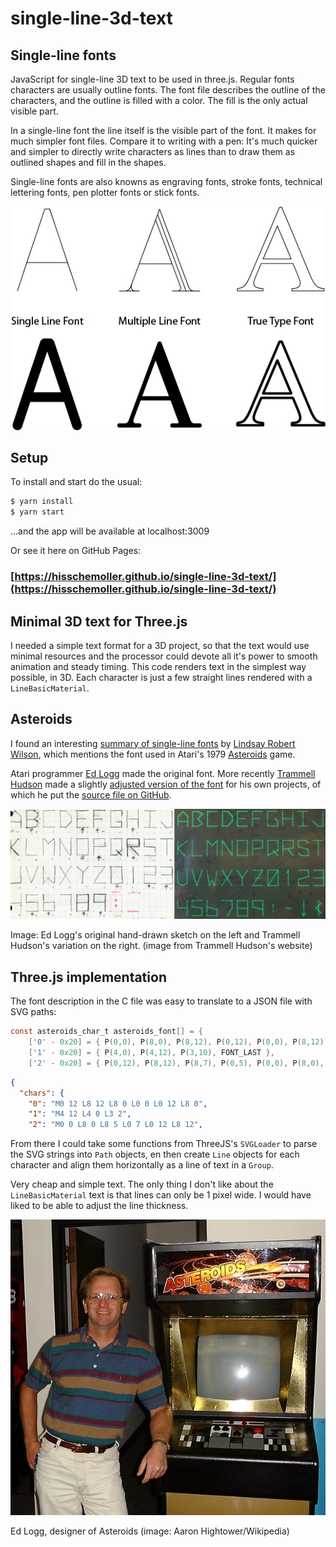 # single-line-3d-text

## Single-line fonts
JavaScript for single-line 3D text to be used in three.js. Regular fonts characters are usually outline fonts. The font file describes the outline of the characters, and the outline is filled with a color. The fill is the only actual visible part.

In a single-line font the line itself is the visible part of the font. It makes for much simpler font files. Compare it to writing with a pen: It's much quicker and simpler to directly write characters as lines than to draw them as outlined shapes and fill in the shapes. 

Single-line fonts are also knowns as engraving fonts, stroke fonts, technical lettering fonts, pen plotter fonts or stick fonts.

![Font comparison](public/img/font_comparison.jpg?raw=true 'Font comparison')

## Setup

To install and start do the usual:

```bash
$ yarn install
$ yarn start
```
...and the app will be available at localhost:3009

Or see it here on GitHub Pages: 
### [https://hisschemoller.github.io/single-line-3d-text/](https://hisschemoller.github.io/single-line-3d-text/)

## Minimal 3D text for Three.js
I needed a simple text format for a 3D project, so that the text would use minimal resources and the processor could devote all it's power to smooth animation and steady timing. This code renders text in the simplest way possible, in 3D. Each character is just a few straight lines rendered with a `LineBasicMaterial`.

## Asteroids
I found an interesting [summary of single-line fonts](http://www.imajeenyus.com/computer/20150110_single_line_fonts/index.shtml) by [Lindsay Robert Wilson](http://www.imajeenyus.com/about_me.shtml), which mentions the font used in Atari's 1979 [Asteroids](https://en.wikipedia.org/wiki/Asteroids_(video_game)) game.

Atari programmer [Ed Logg](https://en.wikipedia.org/wiki/Ed_Logg) made the original font. More recently [Trammell Hudson](https://trmm.net/About) made a slightly [adjusted version of the font](https://trmm.net/Asteroids_font) for his own projects, of which he put the [source file on GitHub](https://github.com/osresearch/vst/blob/master/teensyv/asteroids_font.c).

![Asteroids](public/img/ed_logg_asteroids.jpg?raw=true 'Asteroids')

Image: Ed Logg's original hand-drawn sketch on the left and Trammell Hudson's variation on the right. (image from Trammell Hudson's website)

## Three.js implementation

The font description in the C file was easy to translate to a JSON file with SVG paths:

```c
const asteroids_char_t asteroids_font[] = {
	['0' - 0x20] = { P(0,0), P(8,0), P(8,12), P(0,12), P(0,0), P(8,12), FONT_LAST },
	['1' - 0x20] = { P(4,0), P(4,12), P(3,10), FONT_LAST },
	['2' - 0x20] = { P(0,12), P(8,12), P(8,7), P(0,5), P(0,0), P(8,0), FONT_LAST },
```

```json
{
  "chars": {
    "0": "M0 12 L8 12 L8 0 L0 0 L0 12 L8 0",
    "1": "M4 12 L4 0 L3 2",
    "2": "M0 0 L8 0 L8 5 L0 7 L0 12 L8 12",
```

From there I could take some functions from ThreeJS's `SVGLoader` to parse the SVG strings into `Path` objects, en then create `Line` objects for each character and align them horizontally as a line of text in a `Group`.

Very cheap and simple text. The only thing I don't like about the `LineBasicMaterial` text is that lines can only be 1 pixel wide. I would have liked to be able to adjust the line thickness.

![Ed Logg](public/img/ed_logg.jpg?raw=true 'Ed Logg')

Ed Logg, designer of Asteroids (image: Aaron Hightower/Wikipedia) 
